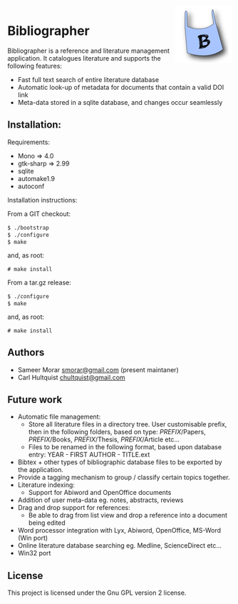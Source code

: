 ﻿<img src="https://github.com/smorar/bibliographer/raw/master/resources/bibliographer.png" align="right" />

# Bibliographer

Bibliographer is a reference and literature management application. It catalogues literature and supports the following features:
 * Fast full text search of entire literature database
 * Automatic look-up of metadata for documents that contain a valid DOI link
 * Meta-data stored in a sqlite database, and changes occur seamlessly

## Installation:

Requirements:
 * Mono => 4.0
 * gtk-sharp => 2.99
 * sqlite
 * automake1.9
 * autoconf

Installation instructions:

From a GIT checkout:
```        
$ ./bootstrap
$ ./configure
$ make
```
and, as root:
```
# make install
```
        
From a tar.gz release:
```
$ ./configure
$ make
```
and, as root:
```
# make install
```

## Authors

 * Sameer Morar <smorar@gmail.com> (present maintaner)
 * Carl Hultquist <chultquist@gmail.com>

## Future work

 * Automatic file management:
    * Store all literature files in a directory tree. User customisable prefix, then in the following folders, based on type:
    $PREFIX$/Papers, $PREFIX$/Books, $PREFIX$/Thesis, $PREFIX$/Article etc...
    * Files to be renamed in the following format, based upon database entry:
    YEAR - FIRST AUTHOR - TITLE.ext
 * Bibtex + other types of bibliographic database files to be exported by the application.
 * Provide a tagging mechanism to group / classify certain topics together.
 * Literature indexing:
    * Support for Abiword and OpenOffice documents
 * Addition of user meta-data eg. notes, abstracts, reviews
 * Drag and drop support for references:
    * Be able to drag from list view and drop a reference into a document being edited
 * Word processor integration with Lyx, Abiword, OpenOffice, MS-Word (Win port)
 * Online literature database searching eg. Medline, ScienceDirect etc...
 * Win32 port
 
 ## License
 
 This project is licensed under the Gnu GPL version 2 license.